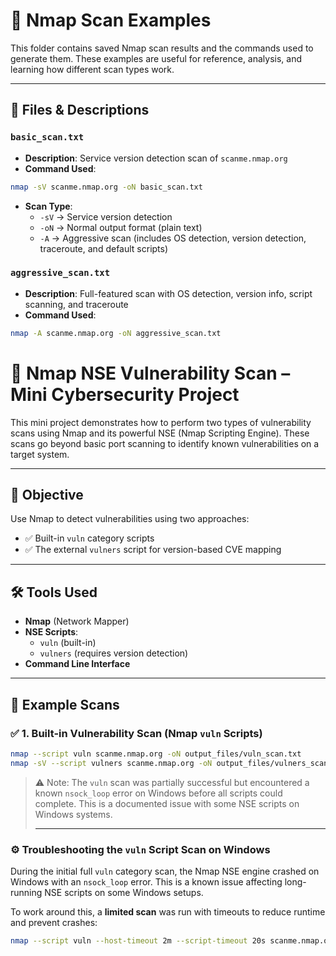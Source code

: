 # 🔎 Nmap Scan Examples

This folder contains saved Nmap scan results and the commands used to generate them. These examples are useful for reference, analysis, and learning how different scan types work.

---

## 📄 Files & Descriptions

### `basic_scan.txt`
- **Description**: Service version detection scan of `scanme.nmap.org`
- **Command Used**:

```bash
nmap -sV scanme.nmap.org -oN basic_scan.txt

```
- **Scan Type**:
  - `-sV` → Service version detection
  - `-oN` → Normal output format (plain text)
  - `-A` → Aggressive scan (includes OS detection, version detection, traceroute, and default scripts)


### `aggressive_scan.txt`
- **Description**: Full-featured scan with OS detection, version info, script scanning, and traceroute
- **Command Used**:

```bash
nmap -A scanme.nmap.org -oN aggressive_scan.txt

```

# 🔎 Nmap NSE Vulnerability Scan – Mini Cybersecurity Project

This mini project demonstrates how to perform two types of vulnerability scans using Nmap and its powerful NSE (Nmap Scripting Engine). These scans go beyond basic port scanning to identify known vulnerabilities on a target system.

---

## 🎯 Objective

Use Nmap to detect vulnerabilities using two approaches:

- ✅ Built-in `vuln` category scripts
- ✅ The external `vulners` script for version-based CVE mapping

---

## 🛠️ Tools Used

- **Nmap** (Network Mapper)
- **NSE Scripts**:
  - `vuln` (built-in)
  - `vulners` (requires version detection)
- **Command Line Interface**

---

## 📘 Example Scans

### ✅ 1. Built-in Vulnerability Scan (Nmap `vuln` Scripts)

```bash
nmap --script vuln scanme.nmap.org -oN output_files/vuln_scan.txt
nmap -sV --script vulners scanme.nmap.org -oN output_files/vulners_scan.txt
```

> ⚠️ Note: The `vuln` scan was partially successful but encountered a known `nsock_loop` error on Windows before all scripts could complete. This is a documented issue with some NSE scripts on Windows systems.
>
> ---

### ⚙️ Troubleshooting the `vuln` Script Scan on Windows

During the initial full `vuln` category scan, the Nmap NSE engine crashed on Windows with an `nsock_loop` error. This is a known issue affecting long-running NSE scripts on some Windows setups.

To work around this, a **limited scan** was run with timeouts to reduce runtime and prevent crashes:

```bash
nmap --script vuln --host-timeout 2m --script-timeout 20s scanme.nmap.org -oN output_files/vuln_scan_limited.txt

